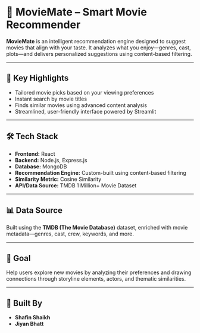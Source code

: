 # 🎥 MovieMate – Smart Movie Recommender

**MovieMate** is an intelligent recommendation engine designed to suggest movies that align with your taste. It analyzes what you enjoy—genres, cast, plots—and delivers personalized suggestions using content-based filtering.

---

## 🚀 Key Highlights

- Tailored movie picks based on your viewing preferences  
- Instant search by movie titles  
- Finds similar movies using advanced content analysis  
- Streamlined, user-friendly interface powered by Streamlit  

---

## 🛠 Tech Stack

- **Frontend:** React  
- **Backend:** Node.js, Express.js  
- **Database:** MongoDB  
- **Recommendation Engine:** Custom-built using content-based filtering  
- **Similarity Metric:** Cosine Similarity  
- **API/Data Source:** TMDB 1 Million+ Movie Dataset  

---

## 📊 Data Source

Built using the **TMDB (The Movie Database)** dataset, enriched with movie metadata—genres, cast, crew, keywords, and more.

---

## 🎯 Goal

Help users explore new movies by analyzing their preferences and drawing connections through storyline elements, actors, and thematic similarities.

---

## 👥 Built By
 
- **Shafin Shaikh**
- **Jiyan Bhatt** 
